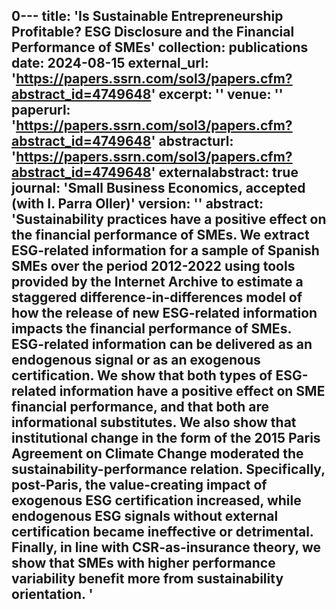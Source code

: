 0---
title: 'Is Sustainable Entrepreneurship Profitable? ESG Disclosure and the Financial Performance of SMEs'
collection: publications
date: 2024-08-15
external_url: 'https://papers.ssrn.com/sol3/papers.cfm?abstract_id=4749648'
excerpt: ''
venue: ''
paperurl: 'https://papers.ssrn.com/sol3/papers.cfm?abstract_id=4749648'
abstracturl: 'https://papers.ssrn.com/sol3/papers.cfm?abstract_id=4749648'
externalabstract: true
journal: '<b>Small Business Economics, accepted</b> (with I. Parra Oller)'
version: ''
abstract: 'Sustainability practices have a positive effect on the financial performance of SMEs. We extract ESG-related information for a sample of Spanish SMEs over the period 2012-2022 using tools provided by the Internet Archive to estimate a staggered difference-in-differences model of how the release of new ESG-related information impacts the financial performance of SMEs. ESG-related information can be delivered as an endogenous signal or as an exogenous certification. We show that both types of ESG-related information have a positive effect on SME financial performance, and that both are informational substitutes. We also show that institutional change in the form of the 2015 Paris Agreement on Climate Change moderated the sustainability-performance relation. Specifically, post-Paris, the value-creating impact of exogenous ESG certification increased, while endogenous ESG signals without external certification became ineffective or detrimental. Finally, in line with CSR-as-insurance theory, we show that SMEs with higher performance variability benefit more from sustainability orientation. '
---
